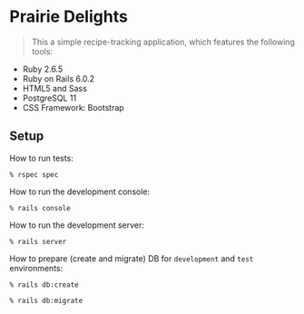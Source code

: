 # Prairie Delights

> This a simple recipe-tracking application, which features the following tools:

* Ruby 2.6.5
* Ruby on Rails 6.0.2
* HTML5 and Sass
* PostgreSQL 11
* CSS Framework: Bootstrap

## Setup

How to run tests:

```
% rspec spec
```

How to run the development console:

```
% rails console
```

How to run the development server:

```
% rails server
```

How to prepare (create and migrate) DB for `development` and `test` environments:

```
% rails db:create

% rails db:migrate
```